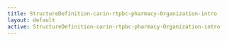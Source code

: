 ```yaml
---
title: StructureDefinition-carin-rtpbc-pharmacy-Organization-intro
layout: default
active: StructureDefinition-carin-rtpbc-pharmacy-Organization-intro
---
```


